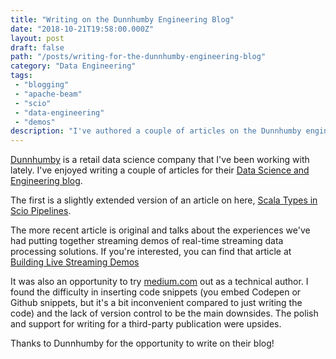 ```yaml
---
title: "Writing on the Dunnhumby Engineering Blog"
date: "2018-10-21T19:58:00.000Z"
layout: post
draft: false
path: "/posts/writing-for-the-dunnhumby-engineering-blog"
category: "Data Engineering"
tags:
 - "blogging"
 - "apache-beam"
 - "scio"
 - "data-engineering"
 - "demos"
description: "I've authored a couple of articles on the Dunnhumby engineering blog."
---
```


[Dunnhumby](https://www.dunnhumby.com) is a retail data science company that I've been working with lately.
I've enjoyed writing a couple of articles for their [Data Science and Engineering blog](https://medium.com/dunnhumby-data-science-engineering).

The first is a slightly extended version of an article on here, [Scala Types in Scio Pipelines](https://medium.com/dunnhumby-data-science-engineering/scala-types-in-scio-pipelines-973a499f1db2).

The more recent article is original and talks about the experiences we've had putting together streaming demos of real-time streaming data processing solutions.
If you're interested, you can find that article at
[Building Live Streaming Demos](https://medium.com/dunnhumby-data-science-engineering/building-live-streaming-demos-ece9515efc4d)

It was also an opportunity to try [medium.com](https://medium.com) out as a technical author.
I found the difficulty in inserting code snippets (you embed Codepen or Github snippets, but it's a bit inconvenient compared to just writing the code)
and the lack of version control to be the main downsides.
The polish and support for writing for a third-party publication were upsides.

Thanks to Dunnhumby for the opportunity to write on their blog!
